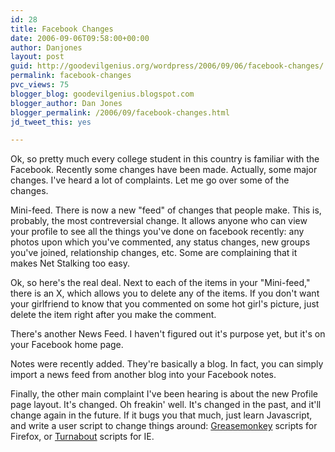 ```yaml
---
id: 28
title: Facebook Changes
date: 2006-09-06T09:58:00+00:00
author: Danjones
layout: post
guid: http://goodevilgenius.org/wordpress/2006/09/06/facebook-changes/
permalink: facebook-changes
pvc_views: 75
blogger_blog: goodevilgenius.blogspot.com
blogger_author: Dan Jones
blogger_permalink: /2006/09/facebook-changes.html
jd_tweet_this: yes

---
```

Ok, so pretty much every college student in this country is familiar with the Facebook. Recently some changes have been made. Actually, some major changes. I've heard a lot of complaints. Let me go over some of the changes.

Mini-feed. There is now a new "feed" of changes that people make. This is, probably, the most contreversial change. It allows anyone who can view your profile to see all the things you've done on facebook recently: any photos upon which you've commented, any status changes, new groups you've joined, relationship changes, etc. Some are complaining that it makes Net Stalking too easy.
  
Ok, so here's the real deal. Next to each of the items in your "Mini-feed," there is an X, which allows you to delete any of the items. If you don't want your girlfriend to know that you commented on some hot girl's picture, just delete the item right after you make the comment.

There's another News Feed. I haven't figured out it's purpose yet, but it's on your Facebook home page.

Notes were recently added. They're basically a blog. In fact, you can simply import a news feed from another blog into your Facebook notes.

Finally, the other main complaint I've been hearing is about the new Profile page layout. It's changed. Oh freakin' well. It's changed in the past, and it'll change again in the future. If it bugs you that much, just learn Javascript, and write a user script to change things around: [Greasemonkey](http://greasemonkey.mozdev.org) scripts for Firefox, or [Turnabout](http://www.reifysoft.com/turnabout.php) scripts for IE.
